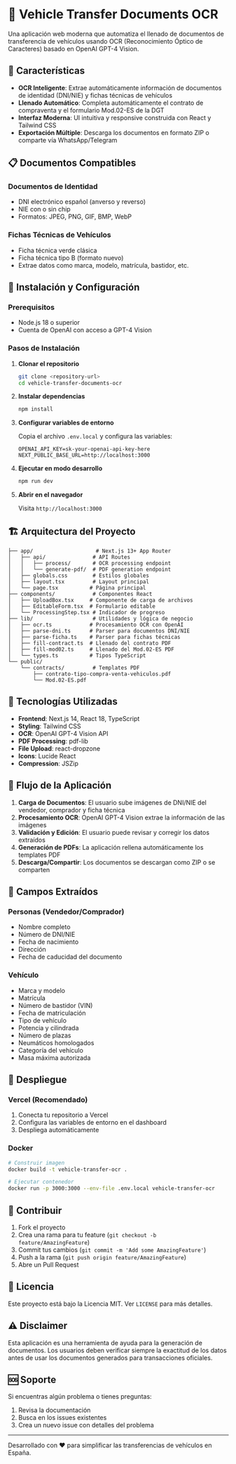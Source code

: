 # 🚗 Vehicle Transfer Documents OCR

Una aplicación web moderna que automatiza el llenado de documentos de transferencia de vehículos usando OCR (Reconocimiento Óptico de Caracteres) basado en OpenAI GPT-4 Vision.

## 🎯 Características

- **OCR Inteligente**: Extrae automáticamente información de documentos de identidad (DNI/NIE) y fichas técnicas de vehículos
- **Llenado Automático**: Completa automáticamente el contrato de compraventa y el formulario Mod.02-ES de la DGT
- **Interfaz Moderna**: UI intuitiva y responsive construida con React y Tailwind CSS
- **Exportación Múltiple**: Descarga los documentos en formato ZIP o comparte vía WhatsApp/Telegram

## 📋 Documentos Compatibles

### Documentos de Identidad
- DNI electrónico español (anverso y reverso)
- NIE con o sin chip
- Formatos: JPEG, PNG, GIF, BMP, WebP

### Fichas Técnicas de Vehículos
- Ficha técnica verde clásica
- Ficha técnica tipo B (formato nuevo)
- Extrae datos como marca, modelo, matrícula, bastidor, etc.

## 🚀 Instalación y Configuración

### Prerequisitos
- Node.js 18 o superior
- Cuenta de OpenAI con acceso a GPT-4 Vision

### Pasos de Instalación

1. **Clonar el repositorio**
   ```bash
   git clone <repository-url>
   cd vehicle-transfer-documents-ocr
   ```

2. **Instalar dependencias**
   ```bash
   npm install
   ```

3. **Configurar variables de entorno**
   
   Copia el archivo `.env.local` y configura las variables:
   ```env
   OPENAI_API_KEY=sk-your-openai-api-key-here
   NEXT_PUBLIC_BASE_URL=http://localhost:3000
   ```

4. **Ejecutar en modo desarrollo**
   ```bash
   npm run dev
   ```

5. **Abrir en el navegador**
   
   Visita `http://localhost:3000`

## 🏗️ Arquitectura del Proyecto

```
├── app/                    # Next.js 13+ App Router
│   ├── api/               # API Routes
│   │   ├── process/       # OCR processing endpoint
│   │   └── generate-pdf/  # PDF generation endpoint
│   ├── globals.css        # Estilos globales
│   ├── layout.tsx         # Layout principal
│   └── page.tsx          # Página principal
├── components/            # Componentes React
│   ├── UploadBox.tsx     # Componente de carga de archivos
│   ├── EditableForm.tsx  # Formulario editable
│   └── ProcessingStep.tsx # Indicador de progreso
├── lib/                   # Utilidades y lógica de negocio
│   ├── ocr.ts            # Procesamiento OCR con OpenAI
│   ├── parse-dni.ts      # Parser para documentos DNI/NIE
│   ├── parse-ficha.ts    # Parser para fichas técnicas
│   ├── fill-contract.ts  # Llenado del contrato PDF
│   ├── fill-mod02.ts     # Llenado del Mod.02-ES PDF
│   └── types.ts          # Tipos TypeScript
└── public/
    └── contracts/         # Templates PDF
        ├── contrato-tipo-compra-venta-vehiculos.pdf
        └── Mod.02-ES.pdf
```

## 🔧 Tecnologías Utilizadas

- **Frontend**: Next.js 14, React 18, TypeScript
- **Styling**: Tailwind CSS
- **OCR**: OpenAI GPT-4 Vision API
- **PDF Processing**: pdf-lib
- **File Upload**: react-dropzone
- **Icons**: Lucide React
- **Compression**: JSZip

## 🔄 Flujo de la Aplicación

1. **Carga de Documentos**: El usuario sube imágenes de DNI/NIE del vendedor, comprador y ficha técnica
2. **Procesamiento OCR**: OpenAI GPT-4 Vision extrae la información de las imágenes
3. **Validación y Edición**: El usuario puede revisar y corregir los datos extraídos
4. **Generación de PDFs**: La aplicación rellena automáticamente los templates PDF
5. **Descarga/Compartir**: Los documentos se descargan como ZIP o se comparten

## 🎨 Campos Extraídos

### Personas (Vendedor/Comprador)
- Nombre completo
- Número de DNI/NIE
- Fecha de nacimiento
- Dirección
- Fecha de caducidad del documento

### Vehículo
- Marca y modelo
- Matrícula
- Número de bastidor (VIN)
- Fecha de matriculación
- Tipo de vehículo
- Potencia y cilindrada
- Número de plazas
- Neumáticos homologados
- Categoría del vehículo
- Masa máxima autorizada

## 🚀 Despliegue

### Vercel (Recomendado)
1. Conecta tu repositorio a Vercel
2. Configura las variables de entorno en el dashboard
3. Despliega automáticamente

### Docker
```bash
# Construir imagen
docker build -t vehicle-transfer-ocr .

# Ejecutar contenedor
docker run -p 3000:3000 --env-file .env.local vehicle-transfer-ocr
```

## 🤝 Contribuir

1. Fork el proyecto
2. Crea una rama para tu feature (`git checkout -b feature/AmazingFeature`)
3. Commit tus cambios (`git commit -m 'Add some AmazingFeature'`)
4. Push a la rama (`git push origin feature/AmazingFeature`)
5. Abre un Pull Request

## 📝 Licencia

Este proyecto está bajo la Licencia MIT. Ver `LICENSE` para más detalles.

## ⚠️ Disclaimer

Esta aplicación es una herramienta de ayuda para la generación de documentos. Los usuarios deben verificar siempre la exactitud de los datos antes de usar los documentos generados para transacciones oficiales.

## 🆘 Soporte

Si encuentras algún problema o tienes preguntas:

1. Revisa la documentación
2. Busca en los issues existentes
3. Crea un nuevo issue con detalles del problema

---

Desarrollado con ❤️ para simplificar las transferencias de vehículos en España.
